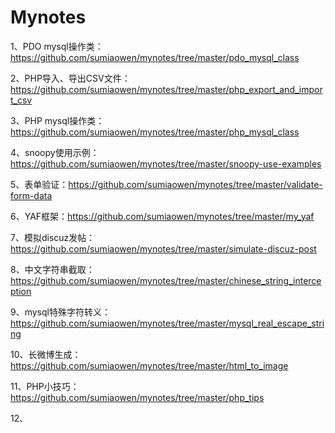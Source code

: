 Mynotes
=======

1、PDO mysql操作类：https://github.com/sumiaowen/mynotes/tree/master/pdo_mysql_class

2、PHP导入、导出CSV文件：https://github.com/sumiaowen/mynotes/tree/master/php_export_and_import_csv

3、PHP mysql操作类：https://github.com/sumiaowen/mynotes/tree/master/php_mysql_class

4、snoopy使用示例：https://github.com/sumiaowen/mynotes/tree/master/snoopy-use-examples

5、表单验证：https://github.com/sumiaowen/mynotes/tree/master/validate-form-data

6、YAF框架：https://github.com/sumiaowen/mynotes/tree/master/my_yaf

7、模拟discuz发帖：https://github.com/sumiaowen/mynotes/tree/master/simulate-discuz-post

8、中文字符串截取：https://github.com/sumiaowen/mynotes/tree/master/chinese_string_interception

9、mysql特殊字符转义：https://github.com/sumiaowen/mynotes/tree/master/mysql_real_escape_string

10、长微博生成：https://github.com/sumiaowen/mynotes/tree/master/html_to_image

11、PHP小技巧：https://github.com/sumiaowen/mynotes/tree/master/php_tips

12、